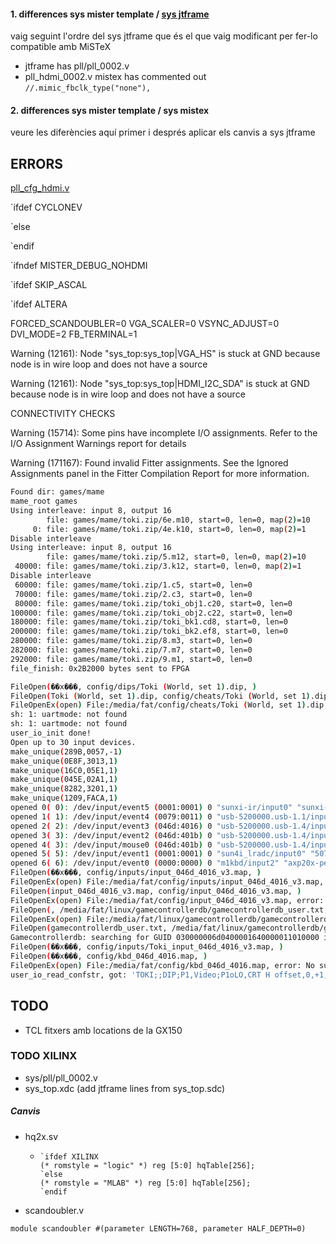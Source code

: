 #### 1. differences sys mister template / <u>sys jtframe</u>

vaig seguint l'ordre del sys jtframe que és el que vaig modificant per fer-lo compatible amb MiSTeX

* jtframe has pll/pll_0002.v
* pll_hdmi_0002.v mistex has commented out `//.mimic_fbclk_type("none"),`



#### 2. differences sys mister template / sys mistex

veure les diferències aquí primer i després aplicar els canvis a sys jtframe



## ERRORS

 [pll_cfg_hdmi.v](upstream/modules/jtframe/target/mister/sys/pll_cfg_hdmi.v) 





`ifdef CYCLONEV

`else

`endif

`ifndef MISTER_DEBUG_NOHDMI

`ifdef SKIP_ASCAL

`ifdef ALTERA





  FORCED_SCANDOUBLER=0
  VGA_SCALER=0
  VSYNC_ADJUST=0
  DVI_MODE=2
  FB_TERMINAL=1





Warning (12161): Node "sys_top:sys_top|VGA_HS" is stuck at GND because node is in wire loop and does not have a source

Warning (12161): Node "sys_top:sys_top|HDMI_I2C_SDA" is stuck at GND because node is in wire loop and does not have a source

CONNECTIVITY CHECKS





Warning (15714): Some pins have incomplete I/O assignments. Refer to the I/O Assignment Warnings report for details

Warning (171167): Found invalid Fitter assignments. See the Ignored Assignments panel in the Fitter Compilation Report for more information.



```sh
Found dir: games/mame
mame_root games
Using interleave: input 8, output 16
        file: games/mame/toki.zip/6e.m10, start=0, len=0, map(2)=10
     0: file: games/mame/toki.zip/4e.k10, start=0, len=0, map(2)=1
Disable interleave
Using interleave: input 8, output 16
        file: games/mame/toki.zip/5.m12, start=0, len=0, map(2)=10
 40000: file: games/mame/toki.zip/3.k12, start=0, len=0, map(2)=1
Disable interleave
 60000: file: games/mame/toki.zip/1.c5, start=0, len=0
 70000: file: games/mame/toki.zip/2.c3, start=0, len=0
 80000: file: games/mame/toki.zip/toki_obj1.c20, start=0, len=0
100000: file: games/mame/toki.zip/toki_obj2.c22, start=0, len=0
180000: file: games/mame/toki.zip/toki_bk1.cd8, start=0, len=0
200000: file: games/mame/toki.zip/toki_bk2.ef8, start=0, len=0
280000: file: games/mame/toki.zip/8.m3, start=0, len=0
282000: file: games/mame/toki.zip/7.m7, start=0, len=0
292000: file: games/mame/toki.zip/9.m1, start=0, len=0
file_finish: 0x2B2000 bytes sent to FPGA

FileOpen(��x���, config/dips/Toki (World, set 1).dip, )
FileOpen(Toki (World, set 1).dip, config/cheats/Toki (World, set 1).dip, )
FileOpenEx(open) File:/media/fat/config/cheats/Toki (World, set 1).dip, error: No such file or directory.
sh: 1: uartmode: not found
sh: 1: uartmode: not found
user_io_init done!
Open up to 30 input devices.
make_unique(289B,0057,-1)
make_unique(0E8F,3013,1)
make_unique(16C0,05E1,1)
make_unique(045E,02A1,1)
make_unique(8282,3201,1)
make_unique(1209,FACA,1)
opened 0( 0): /dev/input/event5 (0001:0001) 0 "sunxi-ir/input0" "sunxi-ir"
opened 1( 1): /dev/input/event4 (0079:0011) 0 "usb-5200000.usb-1.1/input0/GH-SP-5027-1 H2" "SWITCH CO.,LTD. USB Gamepad "
opened 2( 2): /dev/input/event3 (046d:4016) 0 "usb-5200000.usb-1.4/input2:2/3a-2e-29-8f" "Logitech K330"
opened 3( 3): /dev/input/event2 (046d:401b) 0 "usb-5200000.usb-1.4/input2:1/38-f4-af-7c" "Logitech M215 2nd Gen"
opened 4( 3): /dev/input/mouse0 (046d:401b) 0 "usb-5200000.usb-1.4/input2:1/38-f4-af-7c" "Logitech M215 2nd Gen"
opened 5( 5): /dev/input/event1 (0001:0001) 0 "sun4i_lradc/input0" "5070800.lradc"
opened 6( 6): /dev/input/event0 (0000:0000) 0 "m1kbd/input2" "axp20x-pek"
FileOpen(��x���, config/inputs/input_046d_4016_v3.map, )
FileOpenEx(open) File:/media/fat/config/inputs/input_046d_4016_v3.map, error: No such file or directory.
FileOpen(input_046d_4016_v3.map, config/input_046d_4016_v3.map, )
FileOpenEx(open) File:/media/fat/config/input_046d_4016_v3.map, error: No such file or directory.
FileOpen(, /media/fat/linux/gamecontrollerdb/gamecontrollerdb_user.txt, )
FileOpenEx(open) File:/media/fat/linux/gamecontrollerdb/gamecontrollerdb_user.txt, error: No such file or directory.
FileOpen(gamecontrollerdb_user.txt, /media/fat/linux/gamecontrollerdb/gamecontrollerdb.txt, )
Gamecontrollerdb: searching for GUID 030000006d0400001640000011010000 in file /media/fat/linux/gamecontrollerdb/gamecontrollerdb.txt
FileOpen(��x���, config/inputs/Toki_input_046d_4016_v3.map, )
FileOpen(��x���, config/kbd_046d_4016.map, )
FileOpenEx(open) File:/media/fat/config/kbd_046d_4016.map, error: No such file or directory.
user_io_read_confstr, got: 'TOKI;;DIP;P1,Video;P1oLO,CRT H offset,0,+1,+2,+3,+4,+5,+6,+7,-8,-7,-6,-5,-4,-3,-2,-1;P1oPS,CRT V offset,0,+1,+2,+3,+4,+5,+6,+7,-8,-7,-6,-5,-4,-3,-2,-1;P1oG,CRT scale enable,Off,On;H2P1oHK,CRT scale factor,0,+1,+2,+3,+4,+5,+6,+7,-8,-7,-6,-5,-4,-3,-2,-1;P1-;d3P1O35,Scandoubler Fx,None,HQ2x,CRT 25%,CRT 50%,CRT 75%;H0P1OGH,Aspect ratio,Original,Full screen,[ARC1],[ARC2];d5P1o9,Vertical Crop,Disabled,216p(5x);d5P1oAD,Crop Offset,0,2,4,8,10,12,-12,-10,-8,-6,-4,-2;P1oEF,Scale,Normal,V-Integer,Narrower HV-Integer,Wider HV-Integer;-;O67,FX volume,high,highest,lowest,low;O8,FX,On,Off;O9,FM,On,Off;o5,User port,Off,DB15 Joystick;OC,Show credits in pause,On,Off;R0,Reset;V,v57052818'

```



## TODO

* TCL fitxers amb locations de la GX150

  

### TODO XILINX

* sys/pll/pll_0002.v
* sys_top.xdc  (add jtframe lines from sys_top.sdc)



##### Canvis

* hq2x.sv

  * ```
    `ifdef XILINX
    (* romstyle = "logic" *) reg [5:0] hqTable[256];
    `else
    (* romstyle = "MLAB" *) reg [5:0] hqTable[256];
    `endif
    ```


* scandoubler.v

```
module scandoubler #(parameter LENGTH=768, parameter HALF_DEPTH=0)
```

